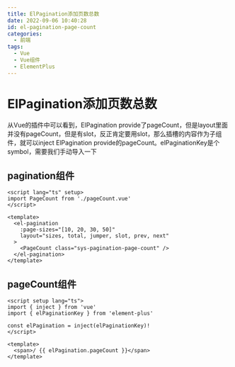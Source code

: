 ```yaml
---
title: ElPagination添加页数总数
date: 2022-09-06 10:40:28
id: el-pagination-page-count
categories:
  - 前端
tags:
  - Vue
  - Vue组件
  - ElementPlus
---
```


# ElPagination添加页数总数

从Vue的插件中可以看到，ElPagination provide了pageCount，但是layout里面并没有pageCount，但是有slot，反正肯定要用slot，那么插槽的内容作为子组件，就可以inject ElPagination provide的pageCount。elPaginationKey是个symbol，需要我们手动导入一下

## pagination组件

```vue
<script lang="ts" setup>
import PageCount from './pageCount.vue'
</script>

<template>
  <el-pagination
    :page-sizes="[10, 20, 30, 50]"
    layout="sizes, total, jumper, slot, prev, next"
  >
    <PageCount class="sys-pagination-page-count" />
  </el-pagination>
</template>
```

## pageCount组件

```vue
<script setup lang="ts">
import { inject } from 'vue'
import { elPaginationKey } from 'element-plus'

const elPagination = inject(elPaginationKey)!
</script>

<template>
  <span>/ {{ elPagination.pageCount }}</span>
</template>
```

